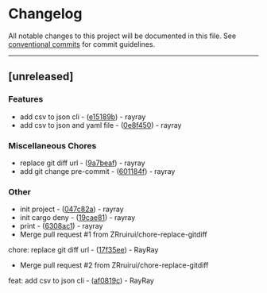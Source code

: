 # Changelog

All notable changes to this project will be documented in this file. See [conventional commits](https://www.conventionalcommits.org/) for commit guidelines.

---
## [unreleased]

### Features

- add csv to json cli - ([e15189b](https://github.com/ZRruirui/rcli/commit/e15189b77d41509ef49d34c63a10769f15c13625)) - rayray
- add csv to json and yaml file - ([0e8f450](https://github.com/ZRruirui/rcli/commit/0e8f450cd766cc1b13dec2f883385e8efc766f6d)) - rayray

### Miscellaneous Chores

- replace git diff url - ([9a7beaf](https://github.com/ZRruirui/rcli/commit/9a7beaf7c6af8d19ee2dddc958786175dc23a926)) - rayray
- add git change pre-commit - ([601184f](https://github.com/ZRruirui/rcli/commit/601184fb6e090380682ef5157d91f733f812a94b)) - rayray

### Other

- init project - ([047c82a](https://github.com/ZRruirui/rcli/commit/047c82af0db9df1825152f0de761ccdf4ee8fff8)) - rayray
- init cargo deny - ([19cae81](https://github.com/ZRruirui/rcli/commit/19cae81996f0d1a95a2d27a5875295dfe706cffb)) - rayray
- print - ([6308ac1](https://github.com/ZRruirui/rcli/commit/6308ac163178db9338518b3a372448d1ac5f5b3a)) - rayray
- Merge pull request #1 from ZRruirui/chore-replace-gitdiff

chore: replace git diff url - ([17f35ee](https://github.com/ZRruirui/rcli/commit/17f35ee70992c5c10b3a8f664f0402d3280dfb50)) - RayRay
- Merge pull request #2 from ZRruirui/chore-replace-gitdiff

feat: add csv to json cli - ([af0819c](https://github.com/ZRruirui/rcli/commit/af0819c8df0e629c1310055e667b1f5bc23c828c)) - RayRay

<!-- generated by git-cliff -->
